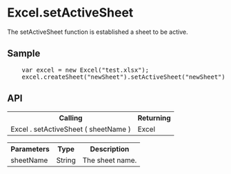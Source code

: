 <H1>Excel.setActiveSheet</H1>

The setActiveSheet function is established a sheet to be active.

<h2>Sample</h2>
<pre>
	var excel = new Excel("test.xlsx");
	excel.createSheet("newSheet").setActiveSheet("newSheet");
</pre>

<h2>API</h2>

<table>
<tr><th>Calling</th><th>Returning</th></tr>
<tr><td>Excel . setActiveSheet ( sheetName )</td><td>Excel</td></tr>
</table>

<table>
<tr><th>Parameters</th><th>Type</th><th>Description</th></tr>
<tr><td>sheetName</td><td>String</td><td>The sheet name.</td></tr>
</table>
